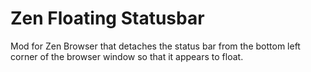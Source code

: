 # Zen Floating Statusbar

Mod for Zen Browser that detaches the status bar from the bottom left corner of the browser window so that it appears to float.
